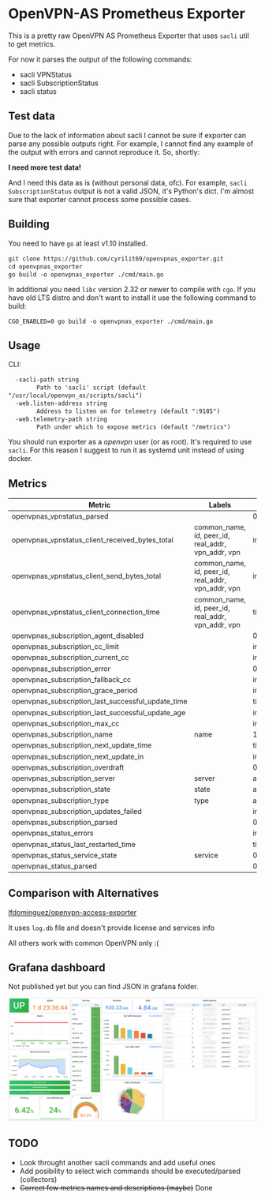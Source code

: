 # OpenVPN-AS Prometheus Exporter

This is a pretty raw OpenVPN AS Prometheus Exporter that uses `sacli` util to get metrics.

For now it parses the output of the following commands:

* sacli VPNStatus
* sacli SubscriptionStatus
* sacli status

## Test data

Due to the lack of information about sacli I cannot be sure if exporter can parse any possible outputs right. For example, I cannot find any example of the output with errors and cannot reproduce it. So, shortly:

**I need more test data!**

And I need this data as is (without personal data, ofc). For example, `sacli SubscriptionStatus` output is not a valid JSON, it's Python's dict. I'm almost sure that exporter cannot process some possible cases.

## Building

You need to have `go` at least v1.10 installed. 
```
git clone https://github.com/cyrilit69/openvpnas_exporter.git
cd openvpnas_exporter
go build -o openvpnas_exporter ./cmd/main.go 
```
In additional you need `libc` version 2.32 or newer to compile with `cgo`. If you have old LTS distro and don't want to install it use the following command to build:
```
CGO_ENABLED=0 go build -o openvpnas_exporter ./cmd/main.go 
```

## Usage
CLI:
```
  -sacli-path string
        Path to 'sacli' script (default "/usr/local/openvpn_as/scripts/sacli")
  -web.listen-address string
        Address to listen on for telemetry (default ":9185")
  -web.telemetry-path string
        Path under which to expose metrics (default "/metrics")
```
You should run exporter as a *openvpn* user (or as root). It's required to use `sacli`. For this reason I suggest to run it as systemd unit instead of using docker.

## Metrics
Metric | Labels | Value
--- | --- | ---
openvpnas_vpnstatus_parsed | | 0 or 1
openvpnas_vpnstatus_client_received_bytes_total | common_name, id, peer_id, real_addr, vpn_addr, vpn| int
openvpnas_vpnstatus_client_send_bytes_total | common_name, id, peer_id, real_addr, vpn_addr, vpn| int
openvpnas_vpnstatus_client_connection_time | common_name, id, peer_id, real_addr, vpn_addr, vpn| timestamp
openvpnas_subscription_agent_disabled | | 0 or 1f
openvpnas_subscription_cc_limit | | int
openvpnas_subscription_current_cc | | int
openvpnas_subscription_error | | 0 or 1
openvpnas_subscription_fallback_cc | | int
openvpnas_subscription_grace_period | | int
openvpnas_subscription_last_successful_update_time | | timestamp
openvpnas_subscription_last_successful_update_age | | int
openvpnas_subscription_max_cc | | int
openvpnas_subscription_name | name | 1
openvpnas_subscription_next_update_time | | timestamp
openvpnas_subscription_next_update_in | | int
openvpnas_subscription_overdraft | | 0 or 1
openvpnas_subscription_server | server | always 1
openvpnas_subscription_state | state | always 1
openvpnas_subscription_type | type | always 1
openvpnas_subscription_updates_failed | | int
openvpnas_subscription_parsed | | 0 or 1
openvpnas_status_errors | | int
openvpnas_status_last_restarted_time | | timestamp
openvpnas_status_service_state | service | 0 or 1
openvpnas_status_parsed | | 0 or 1

## Comparison with Alternatives
[lfdominguez/openvpn-access-exporter](https://github.com/lfdominguez/openvpn-access-exporter)

It uses `log.db` file and doesn't provide license and services info

All others work with common OpenVPN only :(

## Grafana dashboard

Not published yet but you can find JSON in grafana folder.

<img src="grafana/dashboard_screenshot.png" alt="Grafana dashboard" width="800"/>

## TODO

* Look throught another sacli commands and add useful ones
* Add posibility to select wich commands should be executed/parsed (collectors)
* ~~Correct few metrics names and descriptions (maybe)~~ Done